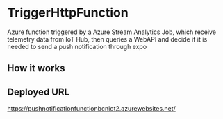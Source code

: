 # TriggerHttpFunction

Azure function triggered by a Azure Stream Analytics Job, which receive telemetry data from IoT Hub, then queries a WebAPI and decide if it is needed to send a push notification through expo

## How it works



## Deployed URL

https://pushnotificationfunctionbcniot2.azurewebsites.net/
